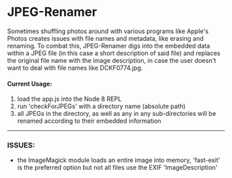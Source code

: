 # JPEG-Renamer

Sometimes shuffling photos around with various programs like Apple's Photos creates issues with file names and metadata, like erasing and renaming. To combat this, JPEG-Renamer digs into the embedded data within a JPEG file (in this case a short description of said file) and replaces the original file name with the image description, in case the user doesn't want to deal with file names like DCKF0774.jpg.

#### Current Usage:
1. load the app.js into the Node 8 REPL
2. run 'checkForJPEGs' with a directory name (absolute path)
3. all JPEGs in the directory, as well as any in any sub-directories will be renamed according to their embedded information

---
### ISSUES:
- the ImageMagick module loads an entire image into memory, 'fast-exit' is the preferred option but not all files use the EXIF 'ImageDescription'
